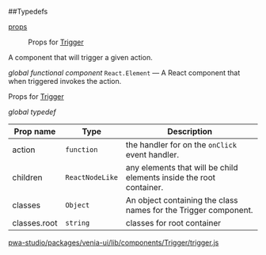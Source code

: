 ##Typedefs

<dl>
<dt><a href="#props">props</a></dt>
<dd>

Props for [Trigger](#Trigger)

</dd>
</dl>


A component that will trigger a given action.

*global* *functional component*
`React.Element` — A React component that when triggered invokes the action.

Props for [Trigger](#Trigger)

*global* *typedef*

| Prop name | Type | Description |
| --- | --- | --- |
| action | `function` | the handler for on the `onClick` event handler. |
| children | `ReactNodeLike` | any elements that will be child elements inside the root container. |
| classes | `Object` | An object containing the class names for the Trigger component. |
| classes.root | `string` | classes for root container |



[pwa-studio/packages/venia-ui/lib/components/Trigger/trigger.js](https://github.com/magento/pwa-studio/blob/develop/packages/venia-ui/lib/components/Trigger/trigger.js)